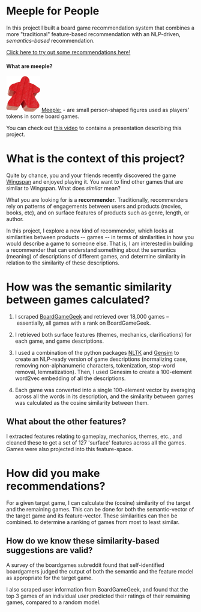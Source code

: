 
# Meeple for People


In this project I built a board game recommendation system that combines a more "traditional" feature-based recommendation with an NLP-driven, *semantics-based* recommendation. 

[Click here to try out some recommendations here!](https://meeple4people.herokuapp.com/)


#### What are meeple?
![A meeple](https://github.com/M055/insight-project/blob/master/other/meeple_sm.png)
[Meeple:](https://en.wiktionary.org/wiki/meeple) - are small person-shaped figures used as players' tokens in some board games. 

You can check out [this video](https://www.youtube.com/watch?v=S-LlWeb5nK4) to contains a presentation describing this project.

# What is the context of this project?

Quite by chance, you and your friends recently discovered the game [Wingspan](https://www.boardgamegeek.com/boardgame/266192/wingspan) and enjoyed playing it. You want to find other games that are similar to Wingspan. What does *similar* mean? 

What you are looking for is a **recommender**. Traditionally, recommenders rely on patterns of engagements between users and products (movies, books, etc), and on surface features of products such as genre, length, or author.

In this project, I explore a new kind of recommender, which looks at similarities between products -- games -- in terms of similarities in how you would describe a game to someone else. That is, I am interested in building a recommender that can understand something about the semantics (meaning) of descriptions of different games, and determine similarity in relation to the similarity of these descriptions. 


# How was the semantic similarity between games calculated?

1. I scraped [BoardGameGeek](https://boardgamegeek.com/) and retrieved over 18,000 games – essentially, all games with a rank on BoardGameGeek. 

2. I retrieved both surface features (themes, mechanics, clarifications) for each game, and game descriptions. 

3. I used a combination of the python packages [NLTK](https://www.nltk.org/) and [Gensim](https://radimrehurek.com/gensim/) to create an NLP-ready version of game descriptions (normalizing case, removing non-alphanumeric characters, tokenization, stop-word removal, lemmatization). Then, I used Genesim to create a 100-element word2vec embedding of all the descriptions.

4. Each game was converted into a single 100-element vector by averaging across all the words in its description, and the similarity between games was calculated as the cosine similarity between them. 
 

## What about the other features?

I extracted features relating to gameplay, mechanics, themes, etc., and cleaned these to get a set of 127 'surface' features across all the games. Games were also projected into this feature-space.


# How did you make recommendations?

For a given target game, I can calculate the (cosine) similarity of the target and the remaining games. This can be done for both the semantic-vector of the target game and its feature-vector. These similarities can then be combined. to determine a ranking of games from most to least similar.

## How do we know these similarity-based suggestions are valid?

A survey of the boardgames subreddit found that self-identified boardgamers judged the output of both the semantic and the feature model as appropriate for the target game. 

I also scraped user information from BoardGameGeek, and found that the top 3 games of an individual user predicted their ratings of their remaining games, compared to a random model. 



